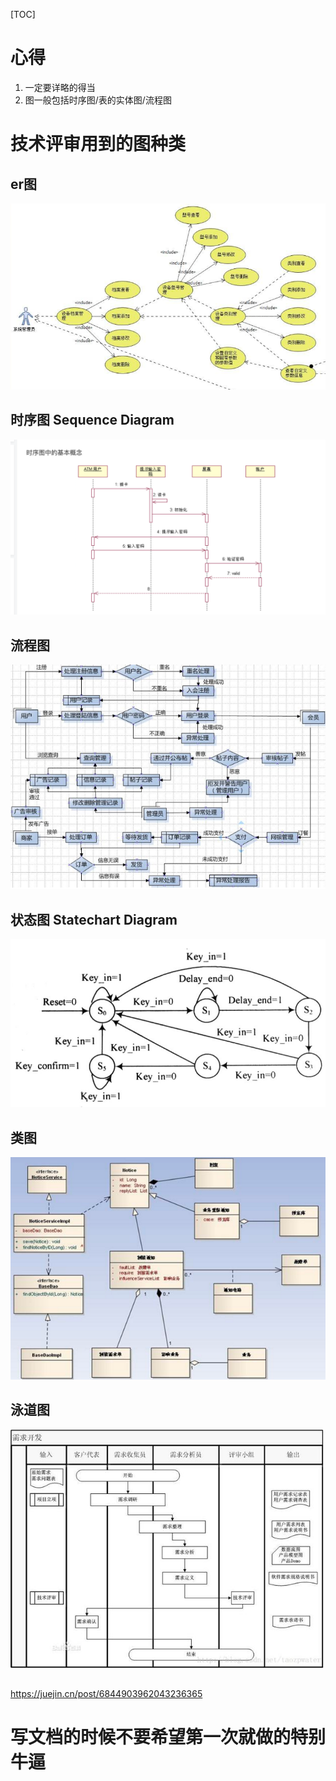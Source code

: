 [TOC]

# 心得
1. 一定要详略的得当
2. 图一般包括时序图/表的实体图/流程图
 
# 技术评审用到的图种类
## er图
![](../pic/a25976a5.png)
## 时序图 Sequence Diagram
![](../pic/5bf4cc4f.png)
## 流程图
![](../pic/25864cba.png)
## 状态图 Statechart Diagram
![](../pic/c6f17eb4.png)
## 类图
![](../pic/ae79d90a.png)
## 泳道图
![](../pic/6135e3a2.png)
##
##
https://juejin.cn/post/6844903962043236365
# 写文档的时候不要希望第一次就做的特别牛逼

